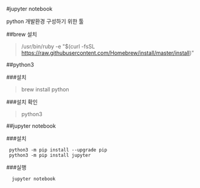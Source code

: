 
#jupyter notebook

python 개발환경 구성하기 위한 툴

##brew 설치

> /usr/bin/ruby -e "$(curl -fsSL https://raw.githubusercontent.com/Homebrew/install/master/install)"

##python3

###설치

> brew install python

###설치 확인

> python3

##jupyter notebook

###설치

```
 python3 -m pip install --upgrade pip
 python3 -m pip install jupyter
```

###실행

```
  jupyter notebook
```
